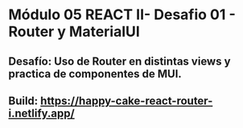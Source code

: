 # Módulo 05 REACT II- Desafio 01 - Router y MaterialUI
## Desafío: Uso de Router en distintas views y practica de componentes de MUI.
## Build: https://happy-cake-react-router-i.netlify.app/
